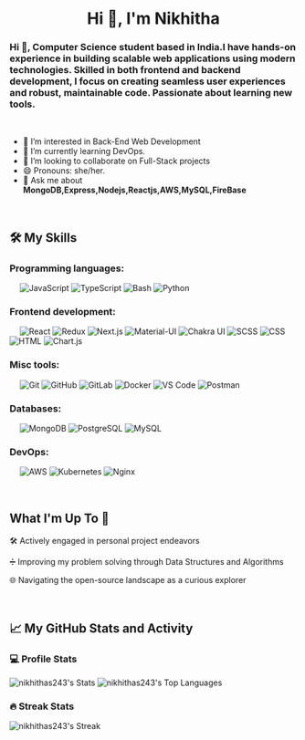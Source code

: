 <h1 align="center">Hi 👋, I'm Nikhitha</h1>



<h3 align="left">Hi 👋, Computer Science student based in India.I have hands-on experience in building scalable web applications using modern technologies. Skilled in both frontend and backend development, I focus on creating seamless user experiences and robust, maintainable code. Passionate about learning new tools.</h3>

&emsp;

- 👀 I’m interested in Back-End Web Development
- 🌱 I’m currently learning DevOps.
- 💞️ I’m looking to collaborate on Full-Stack projects
- 😄 Pronouns: she/her.
- 💬 Ask me about **MongoDB,Express,Nodejs,Reactjs,AWS,MySQL,FireBase**

&emsp;

## 🛠️ My Skills

### Programming languages:
&emsp;
![JavaScript](https://img.shields.io/badge/-JavaScript-000?&logo=JavaScript)
![TypeScript](https://img.shields.io/badge/-TypeScript-000?&logo=TypeScript&logoColor=007ACC)
![Bash](https://img.shields.io/badge/-Bash-000?&logo=GNU-Bash)
![Python](https://img.shields.io/badge/-Python-000?&logo=Python)
### Frontend development:
&emsp;
![React](https://img.shields.io/badge/-React-000?&logo=React)
![Redux](https://img.shields.io/badge/-Redux-000?&logo=Redux)
![Next.js](https://img.shields.io/badge/-Next.js-000?&logo=Next.js)
![Material-UI](https://img.shields.io/badge/-Material--UI-000?&logo=Material-UI)
![Chakra UI](https://img.shields.io/badge/-Chakra%20UI-000?&logo=Chakra-UI)
![SCSS](https://img.shields.io/badge/-SCSS-000?&logo=Sass)
![CSS](https://img.shields.io/badge/-CSS-000?&logo=CSS3)
![HTML](https://img.shields.io/badge/-HTML-000?&logo=HTML5)
![Chart.js](https://img.shields.io/badge/-Chart.js-000?&logo=Chart.js)
### Misc tools:
&emsp;
![Git](https://img.shields.io/badge/-Git-000?&logo=Git)
![GitHub](https://img.shields.io/badge/-GitHub-000?&logo=GitHub)
![GitLab](https://img.shields.io/badge/-GitLab-000?&logo=GitLab)
![Docker](https://img.shields.io/badge/-Docker-000?&logo=Docker)
![VS Code](https://img.shields.io/badge/-VS%20Code-000?&logo=Visual-Studio-Code)
![Postman](https://img.shields.io/badge/-Postman-000?&logo=Postman)

### Databases:
&emsp;
![MongoDB](https://img.shields.io/badge/-MongoDB-000?&logo=MongoDB)
![PostgreSQL](https://img.shields.io/badge/-PostgreSQL-000?&logo=PostgreSQL)
![MySQL](https://img.shields.io/badge/-MySQL-000?&logo=MySQL)

### DevOps:
&emsp;
![AWS](https://img.shields.io/badge/-AWS-000?&logo=Amazon%20AWS)
![Kubernetes](https://img.shields.io/badge/-Kubernetes-000?&logo=Kubernetes)
![Nginx](https://img.shields.io/badge/-Nginx-000?&logo=Nginx)

&emsp;

## What I'm Up To 🚀

🛠️ Actively engaged in personal project endeavors

➗ Improving my problem solving through Data Structures and Algorithms

🌐 Navigating the open-source landscape as a curious explorer

&emsp;

## 📈 My GitHub Stats and Activity

### 💻 Profile Stats

![nikhithas243's Stats](https://github-readme-stats.vercel.app/api?username=nikhithas243&theme=dark&show_icons=true&hide_border=true&count_private=true)
![nikhithas243's Top Languages](https://github-readme-stats.vercel.app/api/top-langs/?username=nikhithas243&theme=dark&show_icons=true&hide_border=true&layout=compact)

### 🔥 Streak Stats

![nikhithas243's Streak](https://github-readme-streak-stats.herokuapp.com/?user=nikhithas243&theme=dark&hide_border=true)





<!---
- 👋 Hi, I’m Nikhitha.
- 👀 I’m interested in ...
- 🌱 I’m currently learning ...
- 💞️ I’m looking to collaborate on ...
- 📫 How to reach me ...
- 😄 Pronouns: ...
- ⚡ Fun fact: ...

nikhithas243/nikhithas243 is a ✨ special ✨ repository because its `README.md` (this file) appears on your GitHub profile.
You can click the Preview link to take a look at your changes.
--->
